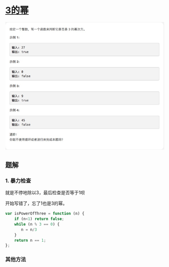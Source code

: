 # [3的幂](https://leetcode-cn.com/explore/interview/card/top-interview-questions-easy/25/math/62/)

![isPowerOfThree](./imgs/isPowerOfThree.png)

## 题解

### 1. 暴力检查

就是不停地除以3，最后检查是否等于1呗

开始写错了，忘了1也是3的幂。

```js
var isPowerOfThree = function (n) {
    if (n<1) return false;
    while (n % 3 == 0) {
       n = n/3
    }
    return n == 1;
};
```

### 其他方法

